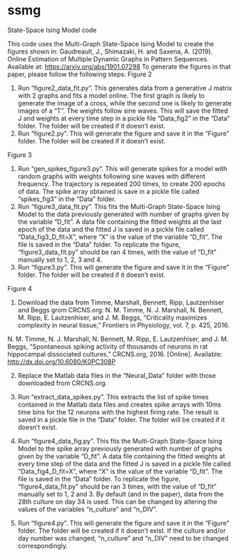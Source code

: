 # ssmg
State-Space Ising Model code

This code uses the Multi-Graph State-Space Ising Model to create the figures shown in:
Gaudreault, J., Shimazaki, H. and Saxena, A. (2019). Online Estimation of Multiple Dynamic Graphs in Pattern Sequences. Available at: https://arxiv.org/abs/1901.07298
To generate the figures in that paper, please follow the following steps:
Figure 2 
1. Run “figure2_data_fit.py”. This generates data from a generative J matrix with 2 graphs and fits a model online. The first graph is likely to generate the image of a cross, while the second one is likely to generate images of a “T”. The weights follow sine waves. This will save the fitted J and weights at every time step in a pickle file “Data_fig2” in the “Data” folder. The folder will be created if it doesn’t exist.
2. Run “figure2.py”. This will generate the figure and save it in the “Figure” folder. The folder will be created if it doesn’t exist.

Figure 3
1. Run “gen_spikes_figure3.py”. This will generate spikes for a model with random graphs with weights following sine waves with different frequency. The trajectory is repeated 200 times, to create 200 epochs of data. The spike array obtained is save in a pickle file called “spikes_fig3” in the “Data” folder.
2. Run “figure3_data_fit.py”. This fits the Multi-Graph State-Space Ising Model to the data previously generated with number of graphs given by the variable “D_fit”. A data file containing the fitted weights at the last epoch of the data and the fitted J is saved in a pickle file called “Data_fig3_D_fit=X”, where “X” is the value of the variable “D_fit”. The file is saved in the “Data” folder. To replicate the figure, “figure3_data_fit.py” should be ran 4 times, with the value of “D_fit” manually set to 1, 2, 3 and 4.
3. Run “figure3.py”. This will generate the figure and save it in the “Figure” folder. The folder will be created if it doesn’t exist.

Figure 4
1. Download the data from Timme, Marshall, Bennett, Ripp, Lautzenhiser and Beggs grom CRCNS.org: 
N. M. Timme, N. J. Marshall, N. Bennett, M. Ripp, E. Lautzenhiser, and J. M. Beggs, “Criticality maximizes complexity in neural tissue,” Frontiers in Physiology, vol. 7, p. 425, 2016.

N. M. Timme, N. J. Marshall, N. Bennett, M. Ripp, E. Lautzenhiser, and J. M. Beggs, “Spontaneous spiking activity of thousands of neurons in rat hippocampal dissociated cultures,” CRCNS.org, 2016. [Online]. Available: http://dx.doi.org/10.6080/K0PC308P

2. Replace the Matlab data files in the “Neural_Data” folder with those downloaded from CRCNS.org.

3. Run “extract_data_spikes.py”. This extracts the list of spike times contained in the Matlab data files and creates spike arrays with 10ms time bins for the 12 neurons with the highest firing rate. The result is saved in a pickle file in the “Data” folder. The folder will be created if it doesn’t exist.
4. Run “figure4_data_fig.py”. This fits the Multi-Graph State-Space Ising Model to the spike array previously generated with number of graphs given by the variable “D_fit”. A data file containing the fitted weights at every time step of the data and the fitted J is saved in a pickle file called “Data_fig4_D_fit=X”, where “X” is the value of the variable “D_fit”. The file is saved in the “Data” folder. To replicate the figure, “figure4_data_fit.py” should be ran 3 times, with the value of “D_fit” manually set to 1, 2 and 3. By default (and in the paper), data from the 28th culture on day 34 is used. This can be changed by altering the values of the variables “n_culture” and “n_DIV”.
5. Run “figure4.py”. This will generate the figure and save it in the “Figure” folder. The folder will be created if it doesn’t exist. If the culture and/or day number was changed, “n_culture” and “n_DIV” need to be changed correspondingly. 
